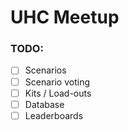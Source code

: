 # UHC Meetup

### TODO:
- [ ] Scenarios
- [ ] Scenario voting
- [ ] Kits / Load-outs
- [ ] Database
- [ ] Leaderboards
